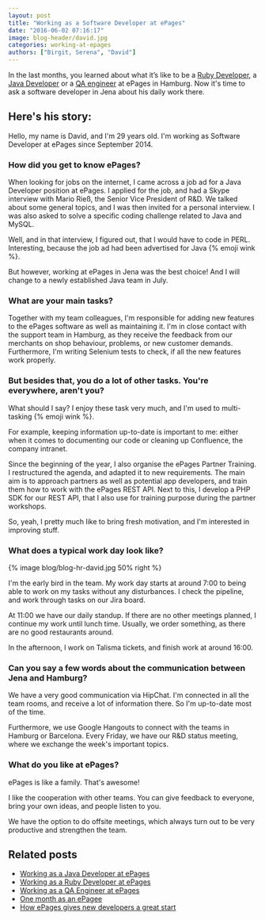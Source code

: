 ```yaml
---
layout: post
title: "Working as a Software Developer at ePages"
date: "2016-06-02 07:16:17"
image: blog-header/david.jpg
categories: working-at-epages
authors: ["Birgit, Serena", "David"]
---
```


In the last months, you learned about what it’s like to be a [Ruby Developer](https://developer.epages.com/blog/2016/02/04/hr-ruby.html), a [Java Developer](https://developer.epages.com/blog/2016/03/01/hr-java.html) or a [QA engineer](https://developer.epages.com/blog/2016/04/12/hr-quality-assurance.html) at ePages in Hamburg.
Now it's time to ask a software developer in Jena about his daily work there.

## Here's his story:

Hello, my name is David, and I'm 29 years old.
I'm working as Software Developer at ePages since September 2014.

### How did you get to know ePages?

When looking for jobs on the internet, I came across a job ad for a Java Developer position at ePages.
I applied for the job, and had a Skype interview with Mario Rieß, the Senior Vice President of R&D.
We talked about some general topics, and I was then invited for a personal interview.
I was also asked to solve a specific coding challenge related to Java and MySQL.

Well, and in that interview, I figured out, that I would have to code in PERL.
Interesting, because the job ad had been advertised for Java {% emoji wink %}.

But however, working at ePages in Jena was the best choice!
And I will change to a newly established Java team in July.

### What are your main tasks?

Together with my team colleagues, I'm responsible for adding new features to the ePages software as well as maintaining it.
I'm in close contact with the support team in Hamburg, as they receive the feedback from our merchants on shop behaviour, problems, or new customer demands.
Furthermore, I'm writing Selenium tests to check, if all the new features work properly.

### But besides that, you do a lot of other tasks. You're everywhere, aren't you?

What should I say?
I enjoy these task very much, and I'm used to multi-tasking {% emoji wink %}.

For example, keeping information up-to-date is important to me: either when it comes to documenting our code or cleaning up Confluence, the company intranet.

Since the beginning of the year, I also organise the ePages Partner Training.
I restructured the agenda, and adapted it to new requirements.
The main aim is to approach partners as well as potential app developers, and train them how to work with the ePages REST API.
Next to this, I develop a PHP SDK for our REST API, that I also use for training purpose during the partner workshops.

So, yeah, I pretty much like to bring fresh motivation, and I'm interested in improving stuff.

### What does a typical work day look like?

{% image blog/blog-hr-david.jpg 50% right %}

I'm the early bird in the team.
My work day starts at around 7:00 to being able to work on my tasks without any disturbances.
I check the pipeline, and work through tasks on our Jira board.

At 11:00 we have our daily standup.
If there are no other meetings planned, I continue my work until lunch time.
Usually, we order something, as there are no good restaurants around.

In the afternoon, I work on Talisma tickets, and finish work at around 16:00.

### Can you say a few words about the communication between Jena and Hamburg?

We have a very good communication via HipChat.
I'm connected in all the team rooms, and receive a lot of information there.
So I'm up-to-date most of the time.

Furthermore, we use Google Hangouts to connect with the teams in Hamburg or Barcelona.
Every Friday, we have our R&D status meeting, where we exchange the week's important topics.

### What do you like at ePages?

ePages is like a family.
That's awesome!

I like the cooperation with other teams.
You can give feedback to everyone, bring your own ideas, and people listen to you.

We have the option to do offsite meetings, which always turn out to be very productive and strengthen the team.

## Related posts

* [Working as a Java Developer at ePages](https://developer.epages.com/blog/2016/03/01/hr-java.html)
* [Working as a Ruby Developer at ePages](https://developer.epages.com/blog/2016/02/04/hr-ruby.html)
* [Working as a QA Engineer at ePages](https://developer.epages.com/blog/2016/04/12/hr-quality-assurance.html)
* [One month as an ePagee](https://developer.epages.com/blog/2015/08/11/one-month-as-an-epagee.html)
* [How ePages gives new developers a great start](https://developer.epages.com/blog/2015/07/07/employee-induction-programme.html)
